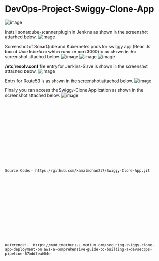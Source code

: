 # DevOps-Project-Swiggy-Clone-App

![image](https://github.com/user-attachments/assets/c3dab45e-9636-412b-8243-fae40bc285f0)

Install sonarqube-scanner plugin in Jenkins as shown in the screenshot attached below.
![image](https://github.com/user-attachments/assets/96333f91-45d3-4f04-8a3b-f0ac1a205c9f)

Screenshot of SonarQube and Kubernetes pods for swiggy app (ReactJs based User Interface which runs on port 3000) is as shown in the screenshot attached below.
![image](https://github.com/user-attachments/assets/65d86a30-62ad-468f-82b9-cd5610ca2ef0)
![image](https://github.com/user-attachments/assets/1b983043-965a-42c4-8e6f-19539929020b)
![image](https://github.com/user-attachments/assets/55b7cb95-267c-4baf-95d1-a14f99793a37)

**/etc/resolv.conf** file entry for Jenkins-Slave is shown in the screenshot attached below.
![image](https://github.com/user-attachments/assets/a65afdd1-a8db-4736-ad78-8202a4045137)

Entry for Route53 is as shown in the screenshot attached below.
![image](https://github.com/user-attachments/assets/5c1a0b23-647a-4670-93ff-66cdacd080fa)

Finally you can access the Swiggy-Clone Application as shown in the screenshot attached below.
![image](https://github.com/user-attachments/assets/1072a97e-d7ab-48be-b7e5-45da0d6c7f04)


<br><br/>
<br><br/>
<br><br/>
<br><br/>
<br><br/>
<br><br/>
```
Source Code:- https://github.com/kamalmohan217/Swiggy-Clone-App.git
```
<br><br/>
<br><br/>
<br><br/>
<br><br/>
<br><br/>
<br><br/>
```
Reference:-  https://muditmathur121.medium.com/securing-swiggy-clone-app-deployment-on-aws-a-comprehensive-guide-to-building-a-devsecops-pipeline-67bdd7ea004e
```
